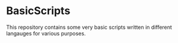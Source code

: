 # BasicScripts
This repository contains some very basic scripts written in different langauges for various purposes.
